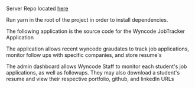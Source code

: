 Server Repo located [here](https://github.com/Mr-Pit/Jobtracker-Server)


Run yarn in the root of the project in order to install dependencies.


The following application is the source code for the Wyncode JobTracker Application

The application allows recent wyncode graudates to track job applications, monitor follow ups with specific companies, and store resume's

The admin dashboard allows Wyncode Staff to monitor each student's job applications, as well as followups.  They may also download a student's resume and view their respective portfolio, github, and linkedIn URLs



